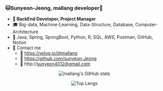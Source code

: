 ### 🐱Sunyeon-Jeong, mallang developer🐰
- **🎀 BackEnd Developer, Project Manager**
- 🎓 Big-data, Machine-Learning, Data-Structure, Database, Computer-Architecture
- 🌈 Java, Spring, SpringBoot, Python, R, SQL, AWS, Postman, GitHub, Notion
- 💌 Contact me
  - 📎 https://velog.io/@mallang
  - 📎 https://github.com/sunyeon-Jeong
  - 📎 http://sunyeon4012@gmail.com﻿

<div align="center">

![mallang's GitHub stats](https://github-readme-stats.vercel.app/api?username=sunyeon-Jeong&show_icons=true&count_private=true&theme=omni)

![Top Langs](https://github-readme-stats.vercel.app/api/top-langs/?username=sunyeon-Jeong&layout=compact&theme=omni)
</div>
